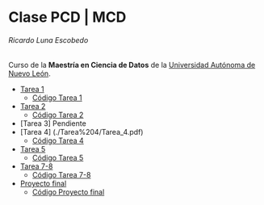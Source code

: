 # Clase PCD | MCD
###### Ricardo Luna Escobedo

Curso de la **Maestría en Ciencia de Datos** de la [Universidad Autónoma de Nuevo León](https://uanl.mx).

- [Tarea 1](./Tarea%201/Tarea_1.pdf)
  - [Código Tarea 1](./Tarea%201/Tarea%201.ipynb)
- [Tarea 2](./Tarea%202/Tarea_2.pdf)
  - [Código Tarea 2](./Tarea%202/Tarea%202.ipynb)
- [Tarea 3] Pendiente
- [Tarea 4] (./Tarea%204/Tarea_4.pdf)
  - [Código Tarea 4](./Tarea%204/Tarea%204.ipynb)
- [Tarea 5](./Tarea%205/Tarea_5.pdf)
  - [Código Tarea 5](./Tarea%205/Tarea%205.ipynb)
- [Tarea 7-8](./Tarea%207-8/Tarea_7_8.pdf)
  - [Código Tarea 7-8](./Tarea%207-8/Tarea%207-8.ipynb)
- [Proyecto final](./Proyecto%20final/Proyecto_final.pdf)
  - [Código Proyecto final](./Proyecto%20final/Proyecto%20final.ipynb)
